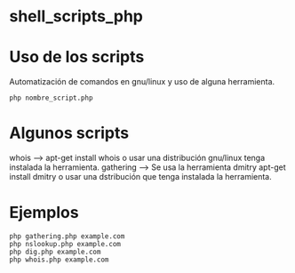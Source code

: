 # shell_scripts_php


# Uso de los scripts

Automatización de comandos en gnu/linux y uso de alguna herramienta.
~~~~
php nombre_script.php
~~~~

# Algunos scripts 

whois --> apt-get install whois o usar una distribución gnu/linux tenga instalada la herramienta.
gathering --> Se usa la herramienta dmitry apt-get install dmitry o usar una dstribución que tenga instalada la herramienta.

# Ejemplos
~~~~
php gathering.php example.com
php nslookup.php example.com
php dig.php example.com
php whois.php example.com
~~~~
